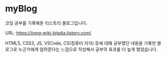 # myBlog
코딩 공부를 기록해둔 티스토리 블로그입니다.

URL: https://jjong-wiki-bigdia.tistory.com/

HTML5, CSS3, JS, VSCode, CS(컴퓨터 지식) 등에 대해
공부했던 내용을 기록한 블로그로
누군가에게 알려준다는 느낌으로 작성해서
공부의 효과를 더 높게 했었습니다.